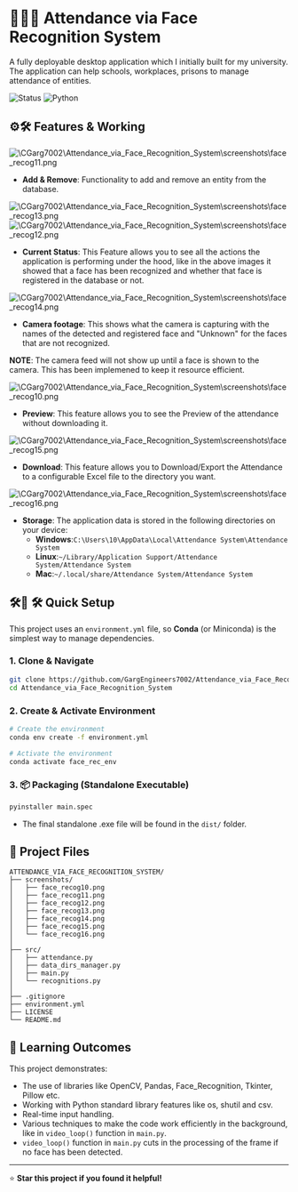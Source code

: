 # 🧑‍💻✅ Attendance via Face Recognition System
A fully deployable desktop application which I initially built for my university. The application can help schools, workplaces, prisons to manage attendance of entities.

![Status](https://img.shields.io/badge/Status-Complete-green)
![Python](https://img.shields.io/badge/language-Python-blue)

## ⚙️🛠️ Features & Working
![\CGarg7002\Attendance_via_Face_Recognition_System\screenshots\face_recog11.png](https://raw.githubusercontent.com/GargEngineers7002/Attendance_via_Face_Recognition_System/40f71cade13c8138307dab5a79f46c5731d38dab/screenshots/face_recog11.png)
- **Add & Remove**: Functionality to add and remove an entity from the database.

![\CGarg7002\Attendance_via_Face_Recognition_System\screenshots\face_recog13.png](https://raw.githubusercontent.com/GargEngineers7002/Attendance_via_Face_Recognition_System/40f71cade13c8138307dab5a79f46c5731d38dab/screenshots/face_recog13.png)
![\CGarg7002\Attendance_via_Face_Recognition_System\screenshots\face_recog12.png](https://raw.githubusercontent.com/GargEngineers7002/Attendance_via_Face_Recognition_System/40f71cade13c8138307dab5a79f46c5731d38dab/screenshots/face_recog12.png)
- **Current Status**: This Feature allows you to see all the actions the application is performing under the hood, like in the above images it showed that a face has been recognized and whether that face is registered in the database or not.

![\CGarg7002\Attendance_via_Face_Recognition_System\screenshots\face_recog14.png](https://raw.githubusercontent.com/GargEngineers7002/Attendance_via_Face_Recognition_System/refs/heads/main/screenshots/face_recog14.png)
- **Camera footage**: This shows what the camera is capturing with the names of the detected and registered face and "Unknown" for the faces that are not recognized.<br>

**NOTE**: The camera feed will not show up until a face is shown to the camera. This has been implemened to keep it resource efficient.

![\CGarg7002\Attendance_via_Face_Recognition_System\screenshots\face_recog10.png](https://raw.githubusercontent.com/GargEngineers7002/Attendance_via_Face_Recognition_System/40f71cade13c8138307dab5a79f46c5731d38dab/screenshots/face_recog10.png)
- **Preview**: This feature allows you to see the Preview of the attendance without downloading it.

![\CGarg7002\Attendance_via_Face_Recognition_System\screenshots\face_recog15.png](https://raw.githubusercontent.com/GargEngineers7002/Attendance_via_Face_Recognition_System/refs/heads/main/screenshots/face_recog15.png)
- **Download**: This feature allows you to Download/Export the Attendance to a configurable Excel file to the directory you want.

![\CGarg7002\Attendance_via_Face_Recognition_System\screenshots\face_recog16.png](https://raw.githubusercontent.com/GargEngineers7002/Attendance_via_Face_Recognition_System/refs/heads/main/screenshots/face_recog16.png)
- **Storage**: The application data is stored in the following directories on your device:
    - **Windows**:``` C:\Users\10\AppData\Local\Attendance System\Attendance System ```
    - **Linux**:``` ~/Library/Application Support/Attendance System/Attendance System ```
    - **Mac**:``` ~/.local/share/Attendance System/Attendance System ```

## 🛠️🚀 🛠️ Quick Setup

This project uses an `environment.yml` file, so **Conda** (or Miniconda) is the simplest way to manage dependencies.

### 1. Clone & Navigate

```bash
git clone https://github.com/GargEngineers7002/Attendance_via_Face_Recognition_System.git
cd Attendance_via_Face_Recognition_System
```

### 2. Create & Activate Environment
```bash
# Create the environment
conda env create -f environment.yml

# Activate the environment
conda activate face_rec_env
```

### 3. 📦 Packaging (Standalone Executable)
```bash
pyinstaller main.spec
```
- The final standalone .exe file will be found in the ```dist/``` folder.

## 📁 Project Files

```
ATTENDANCE_VIA_FACE_RECOGNITION_SYSTEM/
├── screenshots/
│   ├── face_recog10.png
│   ├── face_recog11.png
│   ├── face_recog12.png
│   ├── face_recog13.png
│   ├── face_recog14.png
│   ├── face_recog15.png
│   └── face_recog16.png
│
├── src/
│   ├── attendance.py
│   ├── data_dirs_manager.py
│   ├── main.py
│   └── recognitions.py
│
├── .gitignore
├── environment.yml
├── LICENSE
└── README.md
```

## 🎯 Learning Outcomes

This project demonstrates:
- The use of libraries like OpenCV, Pandas, Face_Recognition, Tkinter, Pillow etc.
- Working with Python standard library features like os, shutil and csv.
- Real-time input handling.
- Various techniques to make the code work efficiently in the background, like in `video_loop()` function in `main.py`.
- `video_loop()` function in `main.py` cuts in the processing of the frame if no face has been detected.

---


⭐ **Star this project if you found it helpful!**
